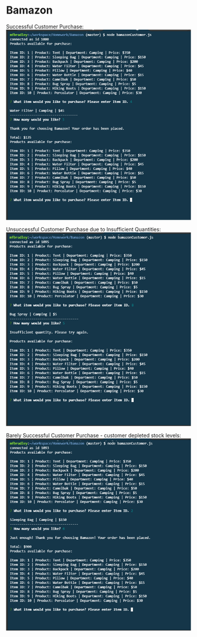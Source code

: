 # Bamazon

Successful Customer Purchase:
![SuccessfulCustomerPurchase](images/BamazonCustomerPurchase.PNG)

Unsuccessful Customer Purchase due to Insufficient Quantities:
![UnuccessfulCustomerPurchase](images/BamazonCustomerPurchase_InsufficientQuantity.PNG)

Barely Successful Customer Purchase - customer depleted stock levels:
![BarelySuccessfulCustomerPurchase](images/BamazonCustomerPurchase_JustEnough.PNG)





